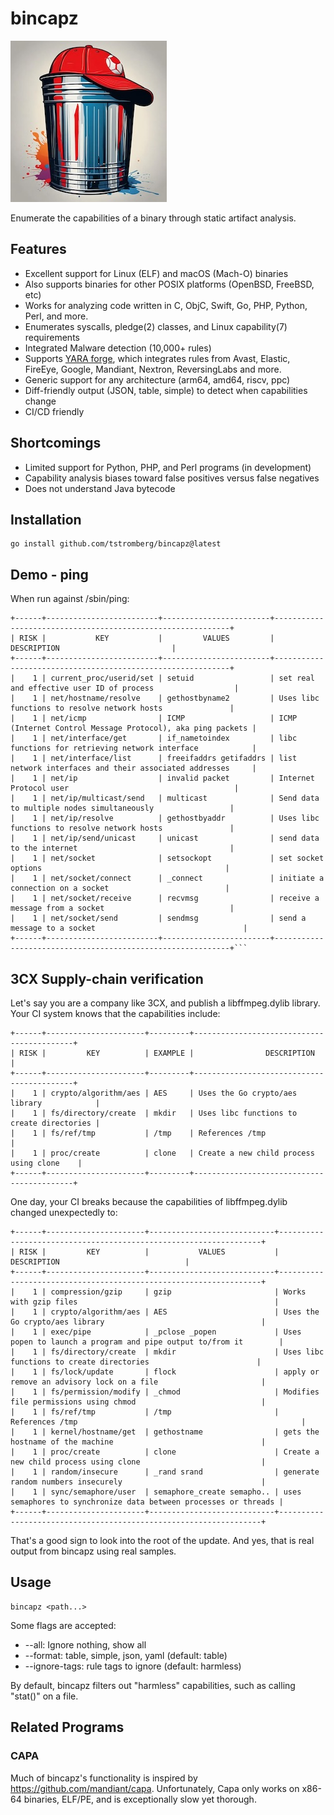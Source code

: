 # bincapz

![bincapz logo](./images/logo_small.jpg)

Enumerate the capabilities of a binary through static artifact analysis.

## Features

- Excellent support for Linux (ELF) and macOS (Mach-O) binaries
- Also supports binaries for other POSIX platforms (OpenBSD, FreeBSD, etc)
- Works for analyzing code written in C, ObjC, Swift, Go, PHP, Python, Perl, and more.
- Enumerates syscalls, pledge(2) classes, and Linux capability(7) requirements
- Integrated Malware detection (10,000+ rules)
- Supports [YARA forge](https://yarahq.github.io/), which integrates rules from Avast, Elastic, FireEye, Google, Mandiant, Nextron, ReversingLabs and more.
- Generic support for any architecture (arm64, amd64, riscv, ppc)
- Diff-friendly output (JSON, table, simple) to detect when capabilities change
- CI/CD friendly
  
## Shortcomings

- Limited support for Python, PHP, and Perl programs (in development)
- Capability analysis biases toward false positives versus false negatives
- Does not understand Java bytecode

## Installation

```shell
go install github.com/tstromberg/bincapz@latest
```

## Demo - ping

When run against /sbin/ping:

```
+------+-------------------------+------------------------+------------------------------------------------------------+
| RISK |           KEY           |         VALUES         |                        DESCRIPTION                         |
+------+-------------------------+------------------------+------------------------------------------------------------+
|    1 | current_proc/userid/set | setuid                 | set real and effective user ID of process                  |
|    1 | net/hostname/resolve    | gethostbyname2         | Uses libc functions to resolve network hosts               |
|    1 | net/icmp                | ICMP                   | ICMP (Internet Control Message Protocol), aka ping packets |
|    1 | net/interface/get       | if_nametoindex         | libc functions for retrieving network interface            |
|    1 | net/interface/list      | freeifaddrs getifaddrs | list network interfaces and their associated addresses     |
|    1 | net/ip                  | invalid packet         | Internet Protocol user                                     |
|    1 | net/ip/multicast/send   | multicast              | Send data to multiple nodes simultaneously                 |
|    1 | net/ip/resolve          | gethostbyaddr          | Uses libc functions to resolve network hosts               |
|    1 | net/ip/send/unicast     | unicast                | send data to the internet                                  |
|    1 | net/socket              | setsockopt             | set socket options                                         |
|    1 | net/socket/connect      | _connect               | initiate a connection on a socket                          |
|    1 | net/socket/receive      | recvmsg                | receive a message from a socket                            |
|    1 | net/socket/send         | sendmsg                | send a message to a socket                                 |
+------+-------------------------+------------------------+------------------------------------------------------------+```
```

## 3CX Supply-chain verification

Let's say you are a company like 3CX, and publish a libffmpeg.dylib library. Your CI system knows that the capabilities include:

```
+------+----------------------+---------+-------------------------------------------+
| RISK |         KEY          | EXAMPLE |                DESCRIPTION                |
+------+----------------------+---------+-------------------------------------------+
|    1 | crypto/algorithm/aes | AES     | Uses the Go crypto/aes library            |
|    1 | fs/directory/create  | mkdir   | Uses libc functions to create directories |
|    1 | fs/ref/tmp           | /tmp    | References /tmp                           |
|    1 | proc/create          | clone   | Create a new child process using clone    |
+------+----------------------+---------+-------------------------------------------+
```

One day, your CI breaks because the capabilities of libffmpeg.dylib changed unexpectedly to:

```
+------+----------------------+----------------------------+------------------------------------------------------------------+
| RISK |         KEY          |           VALUES           |                           DESCRIPTION                            |
+------+----------------------+----------------------------+------------------------------------------------------------------+
|    1 | compression/gzip     | gzip                       | Works with gzip files                                            |
|    1 | crypto/algorithm/aes | AES                        | Uses the Go crypto/aes library                                   |
|    1 | exec/pipe            | _pclose _popen             | Uses popen to launch a program and pipe output to/from it        |
|    1 | fs/directory/create  | mkdir                      | Uses libc functions to create directories                        |
|    1 | fs/lock/update       | flock                      | apply or remove an advisory lock on a file                       |
|    1 | fs/permission/modify | _chmod                     | Modifies file permissions using chmod                            |
|    1 | fs/ref/tmp           | /tmp                       | References /tmp                                                  |
|    1 | kernel/hostname/get  | gethostname                | gets the hostname of the machine                                 |
|    1 | proc/create          | clone                      | Create a new child process using clone                           |
|    1 | random/insecure      | _rand srand                | generate random numbers insecurely                               |
|    1 | sync/semaphore/user  | semaphore_create semapho.. | uses semaphores to synchronize data between processes or threads |
+------+----------------------+----------------------------+------------------------------------------------------------------+
```

That's a good sign to look into the root of the update. And yes, that is real output from bincapz using real samples.

## Usage

```
bincapz <path...>
```

Some flags are accepted:

- --all: Ignore nothing, show all
- --format: table, simple, json, yaml (default: table)
- --ignore-tags: rule tags to ignore (default: harmless)

By default, bincapz filters out "harmless" capabilities, such as calling "stat()" on a file.

## Related Programs

### CAPA

Much of bincapz's functionality is inspired by https://github.com/mandiant/capa. Unfortunately, Capa only works on x86-64 binaries, ELF/PE, and is exceptionally slow yet thorough.